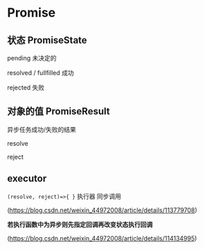# Promise

## 状态  PromiseState

pending 未决定的

resolved / fullfilled 成功

rejected 失败

## 对象的值 PromiseResult

异步任务成功/失败的结果

resolve

reject

## executor

`(resolve, reject)=>{ }` 执行器 同步调用

(https://blog.csdn.net/weixin_44972008/article/details/113779708)

**若执行函数中为异步则先指定回调再改变状态执行回调**

(https://blog.csdn.net/weixin_44972008/article/details/114134995)